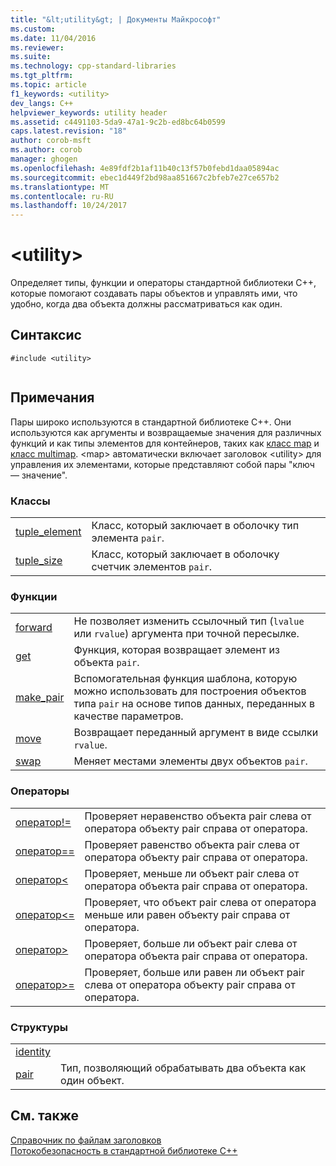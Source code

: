 ```yaml
---
title: "&lt;utility&gt; | Документы Майкрософт"
ms.custom: 
ms.date: 11/04/2016
ms.reviewer: 
ms.suite: 
ms.technology: cpp-standard-libraries
ms.tgt_pltfrm: 
ms.topic: article
f1_keywords: <utility>
dev_langs: C++
helpviewer_keywords: utility header
ms.assetid: c4491103-5da9-47a1-9c2b-ed8bc64b0599
caps.latest.revision: "18"
author: corob-msft
ms.author: corob
manager: ghogen
ms.openlocfilehash: 4e89fdf2b1af11b40c13f57b0febd1daa05894ac
ms.sourcegitcommit: ebec1d449f2bd98aa851667c2bfeb7e27ce657b2
ms.translationtype: MT
ms.contentlocale: ru-RU
ms.lasthandoff: 10/24/2017
---
```

# <a name="ltutilitygt"></a>&lt;utility&gt;
Определяет типы, функции и операторы стандартной библиотеки C++, которые помогают создавать пары объектов и управлять ими, что удобно, когда два объекта должны рассматриваться как один.  
  
## <a name="syntax"></a>Синтаксис  
  
```  
#include <utility>  
  
```  
  
## <a name="remarks"></a>Примечания  
 Пары широко используются в стандартной библиотеке C++. Они используются как аргументы и возвращаемые значения для различных функций и как типы элементов для контейнеров, таких как [класс map](../standard-library/map-class.md) и [класс multimap](../standard-library/multimap-class.md). \<map> автоматически включает заголовок \<utility> для управления их элементами, которые представляют собой пары "ключ — значение".  
  
### <a name="classes"></a>Классы  
  
|||  
|-|-|  
|[tuple_element](../standard-library/tuple-element-class-tuple.md)|Класс, который заключает в оболочку тип элемента `pair`.|  
|[tuple_size](../standard-library/tuple-size-class-tuple.md)|Класс, который заключает в оболочку счетчик элементов `pair`.|  
  
### <a name="functions"></a>Функции  
  
|||  
|-|-|  
|[forward](../standard-library/utility-functions.md#forward)|Не позволяет изменить ссылочный тип (`lvalue` или `rvalue`) аргумента при точной пересылке.|  
|[get](../standard-library/utility-functions.md#get)|Функция, которая возвращает элемент из объекта `pair`.|  
|[make_pair](../standard-library/utility-functions.md#make_pair)|Вспомогательная функция шаблона, которую можно использовать для построения объектов типа `pair` на основе типов данных, переданных в качестве параметров.|  
|[move](../standard-library/utility-functions.md#move)|Возвращает переданный аргумент в виде ссылки `rvalue`.|  
|[swap](../standard-library/utility-functions.md#swap)|Меняет местами элементы двух объектов `pair`.|  
  
### <a name="operators"></a>Операторы  
  
|||  
|-|-|  
|[оператор!=](../standard-library/utility-operators.md#op_neq)|Проверяет неравенство объекта pair слева от оператора объекту pair справа от оператора.|  
|[оператор==](../standard-library/utility-operators.md#op_eq_eq)|Проверяет равенство объекта pair слева от оператора объекту pair справа от оператора.|  
|[оператор<](../standard-library/utility-operators.md#op_lt)|Проверяет, меньше ли объект pair слева от оператора объекта pair справа от оператора.|  
|[оператор\<=](../standard-library/utility-operators.md#op_gt_eq)|Проверяет, что объект pair слева от оператора меньше или равен объекту pair справа от оператора.|  
|[оператор>](../standard-library/utility-operators.md#op_gt)|Проверяет, больше ли объект pair слева от оператора объекта pair справа от оператора.|  
|[оператор>=](../standard-library/utility-operators.md#op_gt_eq)|Проверяет, больше или равен ли объект pair слева от оператора объекту pair справа от оператора.|  
  
### <a name="structs"></a>Структуры  
  
|||  
|-|-|  
|[identity](../standard-library/identity-structure.md)||  
|[pair](../standard-library/pair-structure.md)|Тип, позволяющий обрабатывать два объекта как один объект.|  
  
## <a name="see-also"></a>См. также  
 [Справочник по файлам заголовков](../standard-library/cpp-standard-library-header-files.md)   
 [Потокобезопасность в стандартной библиотеке C++](../standard-library/thread-safety-in-the-cpp-standard-library.md)



